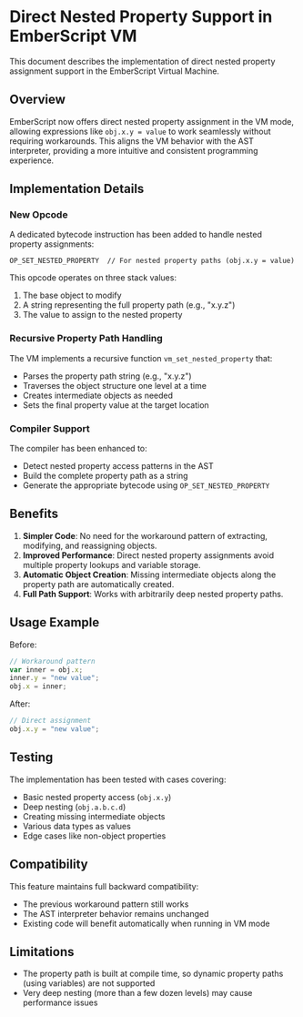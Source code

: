 # Direct Nested Property Support in EmberScript VM

This document describes the implementation of direct nested property assignment support in the EmberScript Virtual Machine.

## Overview

EmberScript now offers direct nested property assignment in the VM mode, allowing expressions like `obj.x.y = value` to work seamlessly without requiring workarounds. This aligns the VM behavior with the AST interpreter, providing a more intuitive and consistent programming experience.

## Implementation Details

### New Opcode

A dedicated bytecode instruction has been added to handle nested property assignments:

```
OP_SET_NESTED_PROPERTY  // For nested property paths (obj.x.y = value)
```

This opcode operates on three stack values:
1. The base object to modify
2. A string representing the full property path (e.g., "x.y.z")
3. The value to assign to the nested property

### Recursive Property Path Handling

The VM implements a recursive function `vm_set_nested_property` that:
- Parses the property path string (e.g., "x.y.z")
- Traverses the object structure one level at a time
- Creates intermediate objects as needed
- Sets the final property value at the target location

### Compiler Support

The compiler has been enhanced to:
- Detect nested property access patterns in the AST
- Build the complete property path as a string
- Generate the appropriate bytecode using `OP_SET_NESTED_PROPERTY`

## Benefits

1. **Simpler Code**: No need for the workaround pattern of extracting, modifying, and reassigning objects.
2. **Improved Performance**: Direct nested property assignments avoid multiple property lookups and variable storage.
3. **Automatic Object Creation**: Missing intermediate objects along the property path are automatically created.
4. **Full Path Support**: Works with arbitrarily deep nested property paths.

## Usage Example

Before:
```javascript
// Workaround pattern
var inner = obj.x;
inner.y = "new value";
obj.x = inner;
```

After:
```javascript
// Direct assignment
obj.x.y = "new value";
```

## Testing

The implementation has been tested with cases covering:
- Basic nested property access (`obj.x.y`)
- Deep nesting (`obj.a.b.c.d`)
- Creating missing intermediate objects
- Various data types as values
- Edge cases like non-object properties

## Compatibility

This feature maintains full backward compatibility:
- The previous workaround pattern still works
- The AST interpreter behavior remains unchanged
- Existing code will benefit automatically when running in VM mode

## Limitations

- The property path is built at compile time, so dynamic property paths (using variables) are not supported
- Very deep nesting (more than a few dozen levels) may cause performance issues 